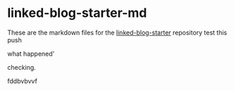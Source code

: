 # linked-blog-starter-md
These are the markdown files for the [linked-blog-starter](https://github.com/matthewwong525/linked-blog-starter) repository
test this push 

what happened'

checking. 


fddbvbvvf